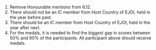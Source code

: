1. Remove Honourable mentions from 6.12.
2. There should not be an IC member from Host Country of EJOI, held in the year before past.
3. There should be an IC member from Host Country of EJOI, held in the year after next.
4. For the medals, it is needed to find the biggest gap in scores between 50% and 60% of the participants. All participant above should receive medals. 
